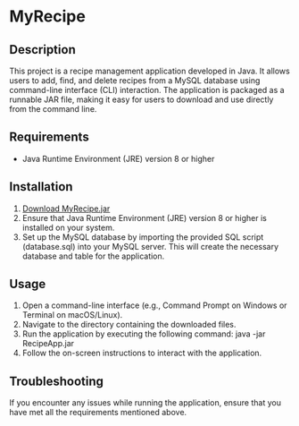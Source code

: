 # MyRecipe
## Description
This project is a recipe management application developed in Java. It allows users to add, find, and delete recipes from a MySQL database using command-line interface (CLI) interaction. The application is packaged as a runnable JAR file, making it easy for users to download and use directly from the command line.

## Requirements
* Java Runtime Environment (JRE) version 8 or higher
  
## Installation
1. [Download MyRecipe.jar](MyRecipe.jar)
2. Ensure that Java Runtime Environment (JRE) version 8 or higher is installed on your system.
3. Set up the MySQL database by importing the provided SQL script (database.sql) into your MySQL server. This will create the necessary database and table for the application.

## Usage
1. Open a command-line interface (e.g., Command Prompt on Windows or Terminal on macOS/Linux).
2. Navigate to the directory containing the downloaded files.
3. Run the application by executing the following command:
   java -jar RecipeApp.jar
4. Follow the on-screen instructions to interact with the application.
   
## Troubleshooting
If you encounter any issues while running the application, ensure that you have met all the requirements mentioned above.


